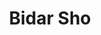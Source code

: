 ---
layout: post
layout: main
title: Bidar Sho
categories: [homayoun_shajarian]
file: /assets/music/homayoun_shajarian-bidar-sho.mp3
---